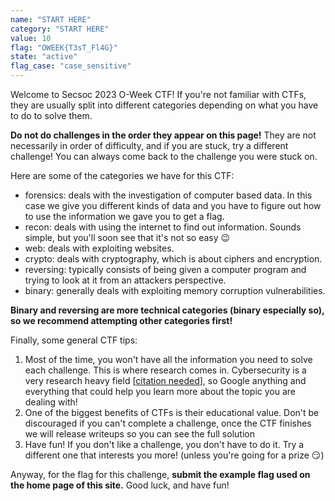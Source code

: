```yaml
---
name: "START HERE"
category: "START HERE"
value: 10
flag: "OWEEK{T3sT_Fl4G}"
state: "active"
flag_case: "case_sensitive"
---
```


Welcome to Secsoc 2023 O-Week CTF! If you're not familiar with CTFs, they are usually
split into different categories depending on what you have to do to solve them.

**Do not do challenges in the order they appear on this page!** They are not necessarily
in order of difficulty, and if you are stuck, try a different challenge! You can always
come back to the challenge you were stuck on.

Here are some of the categories we have for this CTF:

- forensics: deals with the investigation of computer based data. In this case
  we give you different kinds of data and you have to figure out how to use
  the information we gave you to get a flag.
- recon: deals with using the internet to find out information. Sounds simple,
  but you'll soon see that it's not so easy 😉
- web: deals with exploiting websites.
- crypto: deals with cryptography, which is about ciphers and encryption.
- reversing: typically consists of being given a computer program and trying to
  look at it from an attackers perspective.
- binary: generally deals with exploiting memory corruption vulnerabilities.

**Binary and reversing are more technical categories (binary especially so), so we
recommend attempting other categories first!**

Finally, some general CTF tips:

1. Most of the time, you won't have all the information you need to solve each
   challenge. This is where research comes in. Cybersecurity is a very research
   heavy field [[citation needed](https://xkcd.com/285/)], so Google anything and
   everything that could help you learn more about the topic you are dealing with!
1. One of the biggest benefits of CTFs is their educational value. Don't be
   discouraged if you can't complete a challenge, once the CTF finishes we will
   release writeups so you can see the full solution
1. Have fun! If you don't like a challenge, you don't have to do it. Try a
   different one that interests you more! (unless you're going for a prize 😏)

Anyway, for the flag for this challenge, **submit the example flag used on the home
page of this site.** Good luck, and have fun!
